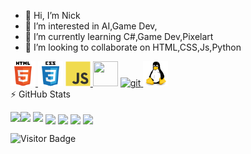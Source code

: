- 👋 Hi, I’m Nick
- 👀 I’m interested in AI,Game Dev,
- 🌱 I’m currently learning C#,Game Dev,Pixelart
- 💞️ I’m looking to collaborate on HTML,CSS,Js,Python

<a href="https://www.w3.org/html/" target="_blank"><img src="https://raw.githubusercontent.com/devicons/devicon/master/icons/html5/html5-original-wordmark.svg" alt="html5" width="40" height="40"/> </a> 
  <a href="https://www.w3schools.com/css/" target="_blank"><img src="https://raw.githubusercontent.com/devicons/devicon/master/icons/css3/css3-original-wordmark.svg" alt="css3" width="40" height="40"/></a> <a href="https://developer.mozilla.org/en-US/docs/Web/JavaScript" target="_blank"> <img src="https://raw.githubusercontent.com/devicons/devicon/master/icons/javascript/javascript-original.svg" alt="javascript" width="40" height="40"/> </a><a href="http://clipart-library.com/clip-art/python-logo-transparent-5.htm"><img src="http://clipart-library.com/images_k/python-logo-transparent/python-logo-transparent-5.png" width="40" height="40" /></a>
 <a href="https://git-scm.com/" target="_blank"><img src="https://www.vectorlogo.zone/logos/git-scm/git-scm-icon.svg" alt="git" width="40" height="40"/> </a>
 <a href="https://www.linux.org/" target="_blank"> <img src="https://raw.githubusercontent.com/devicons/devicon/master/icons/linux/linux-original.svg" alt="linux" width="40" height="40"/> </a>
<br>
⚡ GitHub Stats

<img align="left" src="https://github-readme-stats.vercel.app/api?username=Murdeala&show_icons=true&count_private=true&theme=gruvbox" />
<img src="https://github-readme-stats.vercel.app/api/top-langs/?username=Murdeala&layout=compact&count_private=true&theme=gruvbox" />
<img src="https://github-readme-stats.vercel.app/api/wakatime?username=Murdeala&theme=gruvbox" />  
<a href="https://github.com/rafi0101/Android-Room-Database-Backup" target="_blank"><img align="center" src="https://github-readme-stats.vercel.app/api/pin/?username=rafi0101&repo=Android-Room-Database-Backup&theme=gruvbox""></a>
<a href="https://github.com/rafi0101/Stundenplan" target="_blank"><img align="center" src="https://github-readme-stats.vercel.app/api/pin/?username=rafi0101&repo=Stundenplan&theme=gruvbox""></a>
<a href="https://github.com/rafi0101/traefik-ssl-certificate-exporter" target="_blank"><img align="center" src="https://github-readme-stats.vercel.app/api/pin/?username=rafi0101&repo=traefik-ssl-certificate-exporter&theme=gruvbox""></a>
<a href="https://github.com/rafi0101/logstash-pipelines" target="_blank"><img align="center" src="https://github-readme-stats.vercel.app/api/pin/?username=rafi0101&repo=logstash-pipelines&theme=gruvbox""></a>  

![Visitor Badge](https://visitor-badge.laobi.icu/badge?page_id=rafi0101.rafi0101)



<!---
Murdeala/Murdeala is a ✨ special ✨ repository because its `README.md` (this file) appears on your GitHub profile.
You can click the Preview link to take a look at your changes.
--->
